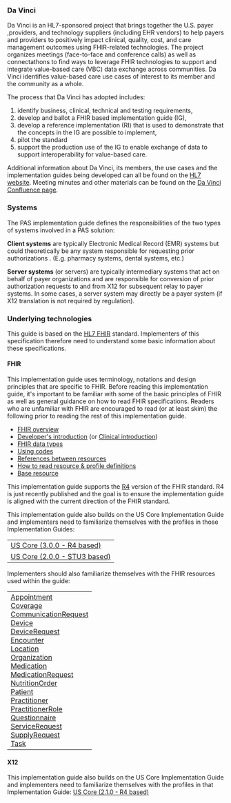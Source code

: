 ### Da Vinci
Da Vinci is an HL7-sponsored project that brings together the U.S. payer ,providers, and technology suppliers (including EHR vendors)  to help payers and providers to positively impact clinical, quality, cost, and care management outcomes using FHIR-related technologies. The project organizes meetings (face-to-face and conference calls) as well as connectathons to find ways to leverage FHIR technologies to support and integrate value-based care (VBC) data exchange across communities. Da Vinci identifies value-based care use cases of interest to its member and the community as a whole.

The process that Da Vinci has adopted includes: 
1. identify business, clinical, technical and testing requirements, 
2. develop and ballot a FHIR based implementation guide (IG),
3. develop a reference implementation (RI) that is used to demonstrate that the concepts in the IG are possible to implement,
4. pilot the standard
5. support the production use of the IG to enable exchange of data to support interoperability for value-based care.

Additional information about Da Vinci, its members, the use cases and the implementation guides being developed can all be found on the [HL7 website](http://www.hl7.org/about/davinci). Meeting minutes and other materials can be found on the [Da Vinci Confluence page](https://confluence.hl7.org/display/DVP).

### Systems
The PAS implementation guide defines the responsibilities of the two types of systems involved in a PAS solution:

**Client systems** are typically Electronic Medical Record (EMR) systems but could theoretically be any system responsible for requesting prior authorizations .  (E.g. pharmacy systems, dental systems, etc.)

**Server systems** (or servers) are typically intermediary systems that act on behalf of payer organizations and are responsible for conversion of prior authorization requests to and from X12 for subsequent relay to payer systems.  In some cases, a server system may directly be a payer system (if X12 translation is not required by regulation).

### Underlying technologies

This guide is based on the [HL7 FHIR]({{site.data.fhir.path}}index.html) standard.  Implementers of this specification therefore need to understand some basic information about these specifications.


#### FHIR

This implementation guide uses terminology, notations and design principles that are
specific to FHIR.  Before reading this implementation guide, it's important to be familiar with some of the basic principles of FHIR as well
as general guidance on how to read FHIR specifications.  Readers who are unfamiliar with FHIR are encouraged to read (or at least skim) the following
prior to reading the rest of this implementation guide.

* [FHIR overview]({{site.data.fhir.path}}overview.html)
* [Developer's introduction]({{site.data.fhir.path}}overview-dev.html) (or [Clinical introduction]({{site.data.fhir.path}}overview-clinical.html))
* [FHIR data types]({{site.data.fhir.path}}datatypes.html)
* [Using codes]({{site.data.fhir.path}}terminologies.html)
* [References between resources]({{site.data.fhir.path}}references.html)
* [How to read resource & profile definitions]({{site.data.fhir.path}}formats.html)
* [Base resource]({{site.data.fhir.path}}resource.html)

This implementation guide supports the [R4]({{site.data.fhir.path}}index.html) version of the FHIR standard. R4 is just recently published and the goal is to ensure the implementation guide is aligned with the current direction of the FHIR standard.

This implementation guide also builds on the US Core Implementation Guide and implementers need to familiarize themselves with the profiles in those Implementation Guides:
<table>
  <tr>
    <td><a href="http://hl7.org/fhir/us/core/2019Jan">US Core (3.0.0 - R4 based)</a></td>
  </tr>
  <tr>
    <td><a href="http://hl7.org/fhir/us/core/STU2">US Core (2.0.0 - STU3 based)</a></td>
  </tr>
</table>


Implementers should also familiarize themselves with the FHIR resources used within the guide:
<!-- TODO: update this table -->
<table>
  <tbody>
    <tr>
      <td>
        <a href="{{site.data.fhir.path}}appointment.html">Appointment</a><br/>
        <a href="{{site.data.fhir.path}}coverage.html">Coverage</a><br/>
        <a href="{{site.data.fhir.path}}communicationrequest.html">CommunicationRequest</a><br/>
        <a href="{{site.data.fhir.path}}device.html">Device</a><br/>
        <a href="{{site.data.fhir.path}}devicerequest.html">DeviceRequest</a><br/>
        <a href="{{site.data.fhir.path}}encounter.html">Encounter</a><br/>
        <a href="{{site.data.fhir.path}}location.html">Location</a><br/>
        <a href="{{site.data.fhir.path}}organization.html">Organization</a><br/>
        <a href="{{site.data.fhir.path}}medication.html">Medication</a><br/>
        <a href="{{site.data.fhir.path}}medicationrequest.html">MedicationRequest</a><br/>
        <a href="{{site.data.fhir.path}}nutritionorder.html">NutritionOrder</a><br/>
        <a href="{{site.data.fhir.path}}patient.html">Patient</a><br/>
        <a href="{{site.data.fhir.path}}practitioner.html">Practitioner</a><br/>
        <a href="{{site.data.fhir.path}}practitionerrole.html">PractitionerRole</a><br/>
        <a href="{{site.data.fhir.path}}questionnaire.html">Questionnaire</a><br/>
        <a href="{{site.data.fhir.path}}servicerequest.html">ServiceRequest</a><br/>
        <a href="{{site.data.fhir.path}}supplyrequest.html">SupplyRequest</a><br/>
        <a href="{{site.data.fhir.path}}task.html">Task</a><br/>
      </td>
    </tr>
  </tbody>
  <!-- TODO: Jean - is this complete?  Everything here appropriate?  And why stick it in a table if we're just using a single cell and line breaks? -->
</table>

#### X12
This implementation guide also builds on the US Core Implementation Guide and implementers need to familiarize themselves with the profiles in that Implementation Guide: <a href="http://hl7.org/fhir/us/core/2019Jan">US Core (2.1.0 - R4 based)</a>